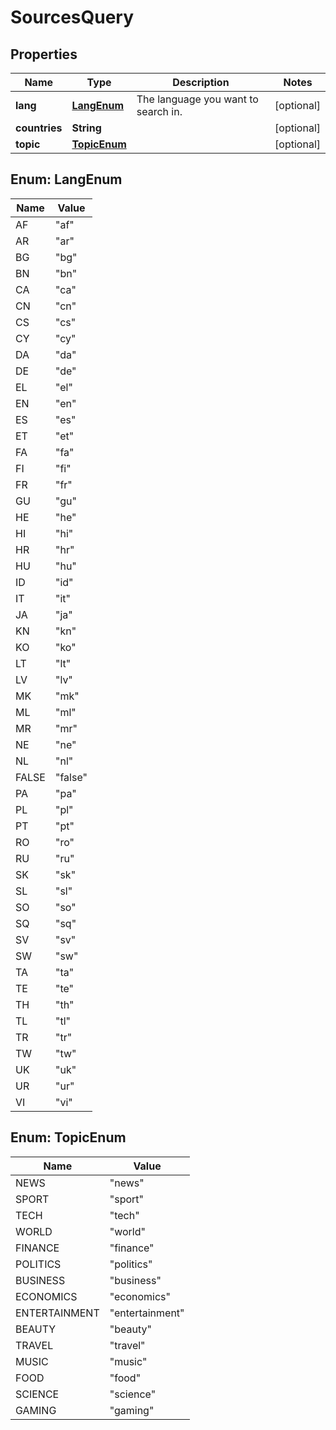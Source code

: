 

# SourcesQuery


## Properties

| Name | Type | Description | Notes |
|------------ | ------------- | ------------- | -------------|
|**lang** | [**LangEnum**](#LangEnum) | The language you want to search in. |  [optional] |
|**countries** | **String** |  |  [optional] |
|**topic** | [**TopicEnum**](#TopicEnum) |  |  [optional] |



## Enum: LangEnum

| Name | Value |
|---- | -----|
| AF | &quot;af&quot; |
| AR | &quot;ar&quot; |
| BG | &quot;bg&quot; |
| BN | &quot;bn&quot; |
| CA | &quot;ca&quot; |
| CN | &quot;cn&quot; |
| CS | &quot;cs&quot; |
| CY | &quot;cy&quot; |
| DA | &quot;da&quot; |
| DE | &quot;de&quot; |
| EL | &quot;el&quot; |
| EN | &quot;en&quot; |
| ES | &quot;es&quot; |
| ET | &quot;et&quot; |
| FA | &quot;fa&quot; |
| FI | &quot;fi&quot; |
| FR | &quot;fr&quot; |
| GU | &quot;gu&quot; |
| HE | &quot;he&quot; |
| HI | &quot;hi&quot; |
| HR | &quot;hr&quot; |
| HU | &quot;hu&quot; |
| ID | &quot;id&quot; |
| IT | &quot;it&quot; |
| JA | &quot;ja&quot; |
| KN | &quot;kn&quot; |
| KO | &quot;ko&quot; |
| LT | &quot;lt&quot; |
| LV | &quot;lv&quot; |
| MK | &quot;mk&quot; |
| ML | &quot;ml&quot; |
| MR | &quot;mr&quot; |
| NE | &quot;ne&quot; |
| NL | &quot;nl&quot; |
| FALSE | &quot;false&quot; |
| PA | &quot;pa&quot; |
| PL | &quot;pl&quot; |
| PT | &quot;pt&quot; |
| RO | &quot;ro&quot; |
| RU | &quot;ru&quot; |
| SK | &quot;sk&quot; |
| SL | &quot;sl&quot; |
| SO | &quot;so&quot; |
| SQ | &quot;sq&quot; |
| SV | &quot;sv&quot; |
| SW | &quot;sw&quot; |
| TA | &quot;ta&quot; |
| TE | &quot;te&quot; |
| TH | &quot;th&quot; |
| TL | &quot;tl&quot; |
| TR | &quot;tr&quot; |
| TW | &quot;tw&quot; |
| UK | &quot;uk&quot; |
| UR | &quot;ur&quot; |
| VI | &quot;vi&quot; |



## Enum: TopicEnum

| Name | Value |
|---- | -----|
| NEWS | &quot;news&quot; |
| SPORT | &quot;sport&quot; |
| TECH | &quot;tech&quot; |
| WORLD | &quot;world&quot; |
| FINANCE | &quot;finance&quot; |
| POLITICS | &quot;politics&quot; |
| BUSINESS | &quot;business&quot; |
| ECONOMICS | &quot;economics&quot; |
| ENTERTAINMENT | &quot;entertainment&quot; |
| BEAUTY | &quot;beauty&quot; |
| TRAVEL | &quot;travel&quot; |
| MUSIC | &quot;music&quot; |
| FOOD | &quot;food&quot; |
| SCIENCE | &quot;science&quot; |
| GAMING | &quot;gaming&quot; |



